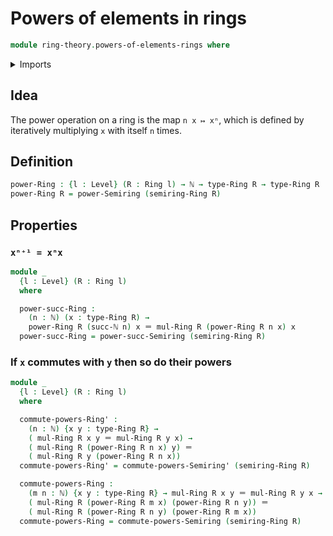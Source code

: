 # Powers of elements in rings

```agda
module ring-theory.powers-of-elements-rings where
```

<details><summary>Imports</summary>

```agda
open import elementary-number-theory.natural-numbers

open import foundation.identity-types
open import foundation.universe-levels

open import ring-theory.powers-of-elements-semirings
open import ring-theory.rings
```

</details>

## Idea

The power operation on a ring is the map `n x ↦ xⁿ`, which is defined by iteratively multiplying `x` with itself `n` times.

## Definition

```agda
power-Ring : {l : Level} (R : Ring l) → ℕ → type-Ring R → type-Ring R
power-Ring R = power-Semiring (semiring-Ring R)
```

## Properties

### `xⁿ⁺¹ = xⁿx`

```agda
module _
  {l : Level} (R : Ring l)
  where

  power-succ-Ring :
    (n : ℕ) (x : type-Ring R) →
    power-Ring R (succ-ℕ n) x ＝ mul-Ring R (power-Ring R n x) x
  power-succ-Ring = power-succ-Semiring (semiring-Ring R)
```

### If `x` commutes with `y` then so do their powers

```agda
module _
  {l : Level} (R : Ring l)
  where

  commute-powers-Ring' :
    (n : ℕ) {x y : type-Ring R} →
    ( mul-Ring R x y ＝ mul-Ring R y x) →
    ( mul-Ring R (power-Ring R n x) y) ＝
    ( mul-Ring R y (power-Ring R n x))
  commute-powers-Ring' = commute-powers-Semiring' (semiring-Ring R)

  commute-powers-Ring :
    (m n : ℕ) {x y : type-Ring R} → mul-Ring R x y ＝ mul-Ring R y x →
    ( mul-Ring R (power-Ring R m x) (power-Ring R n y)) ＝
    ( mul-Ring R (power-Ring R n y) (power-Ring R m x))
  commute-powers-Ring = commute-powers-Semiring (semiring-Ring R)
```
